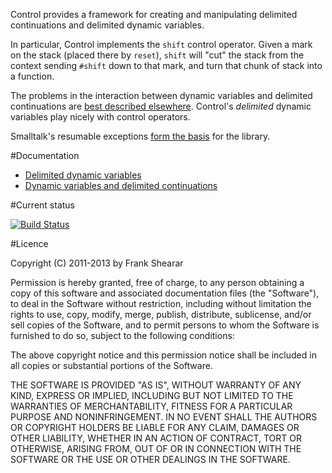 Control provides a framework for creating and manipulating delimited continuations and delimited dynamic variables.

In particular, Control implements the `shift` control operator. Given a mark on the stack (placed there by `reset`), `shift` will "cut" the stack from the context sending `#shift` down to that mark, and turn that chunk of stack into a function.

The problems in the interaction between dynamic variables and delimited continuations are [best described elsewhere](http://okmij.org/ftp/Computation/dynamic-binding.html). Control's _delimited_ dynamic variables play nicely with control operators.

Smalltalk's resumable exceptions [form the basis](http://www.lshift.net/blog/2012/06/27/resumable-exceptions-can-macro-express-delimited-dynamic-variables) for the library.

#Documentation
* [Delimited dynamic variables](Control/tree/master/docs/delimited-dynamic-variables.md)
* [Dynamic variables and delimited continuations](Control/tree/master/docs/dynamic-variables-and-delimited-continuations.md)

#Current status

[![Build Status](https://secure.travis-ci.org/frankshearar/Control.png?branch=master)](http://travis-ci.org/frankshearar/Control)

#Licence

Copyright (C) 2011-2013 by Frank Shearar

Permission is hereby granted, free of charge, to any person obtaining a copy of this software and associated documentation files (the "Software"), to deal in the Software without restriction, including without limitation the rights to use, copy, modify, merge, publish, distribute, sublicense, and/or sell copies of the Software, and to permit persons to whom the Software is furnished to do so, subject to the following conditions:

The above copyright notice and this permission notice shall be included in all copies or substantial portions of the Software.

THE SOFTWARE IS PROVIDED "AS IS", WITHOUT WARRANTY OF ANY KIND, EXPRESS OR IMPLIED, INCLUDING BUT NOT LIMITED TO THE WARRANTIES OF MERCHANTABILITY, FITNESS FOR A PARTICULAR PURPOSE AND NONINFRINGEMENT. IN NO EVENT SHALL THE AUTHORS OR COPYRIGHT HOLDERS BE LIABLE FOR ANY CLAIM, DAMAGES OR OTHER LIABILITY, WHETHER IN AN ACTION OF CONTRACT, TORT OR OTHERWISE, ARISING FROM, OUT OF OR IN CONNECTION WITH THE SOFTWARE OR THE USE OR OTHER DEALINGS IN THE SOFTWARE.

